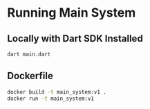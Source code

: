 # Running Main System

## Locally with Dart SDK Installed

```sh
dart main.dart
```

## Dockerfile

```sh
docker build -t main_system:v1 .
docker run -t main_system:v1
```

